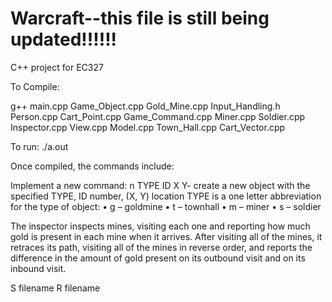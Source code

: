 Warcraft--this file is still being updated!!!!!!
========

C++ project for EC327

To Compile:

g++ main.cpp Game_Object.cpp Gold_Mine.cpp Input_Handling.h Person.cpp Cart_Point.cpp Game_Command.cpp Miner.cpp Soldier.cpp Inspector.cpp View.cpp Model.cpp Town_Hall.cpp Cart_Vector.cpp

To run:
./a.out

Once compiled, the commands include: 

Implement a new command: 
n TYPE ID X Y- create a new object with the specified TYPE, ID number, (X, Y) location 
TYPE is a one letter abbreviation for the type of object: 
• g – goldmine 
• t – townhall 
• m – miner 
• s – soldier

The inspector inspects mines, 
visiting each one and reporting how much gold is present in each mine when it arrives. After visiting all 
of the mines, it retraces its path, visiting all of the mines in reverse order, and reports the difference in 
the amount of gold present on its outbound visit and on its inbound visit.

S filename
R filename

